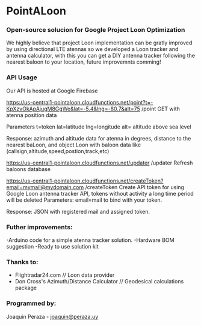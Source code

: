 # PointALoon


### Open-source solucion for Google Project Loon Optimization
We highly believe that project Loon implementation can be gratly improved by using directional LTE atennas so we developed a Loon tracker and antenna calculator, with this you can get a DIY antenna tracker following the nearest baloon to your location, future improvemnts comming!

### API Usage
Our API is hosted at Google Firebase

https://us-central1-pointaloon.cloudfunctions.net/point?t=-KpXzvOkApAjugM8GgWe&lat=-5.4&lng=-80.7&alt=75
/point
GET with atenna position data

Parameters
t=token
lat=latitude
lng=longitude
alt= altitude above sea level

Response: azimuth and altitude data for atenna in degrees, distance to the nearest baLoon, and object Loon with baloon data like (callsign,altitude,speed,postion,track,etc)

https://us-central1-pointaloon.cloudfunctions.net/updater
/updater 
Refresh baloons database

https://us-central1-pointaloon.cloudfunctions.net/createToken?email=mymail@mydomain.com
/createToken
Create API token for using Google Loon antenna tracker API, tokens without activity a long time period will be deleted
Parameters:
email=mail to bind with your token.

Response: JSON with registered mail and assigned token.

### Futher improvements:
-Arduino code for a simple atenna tracker solution.
-Hardware BOM suggestion
-Ready to use solution kit


### Thanks to:
- Flightradar24.com // Loon data provider
- Don Cross's Azimuth/Distance Calculator // Geodesical calculations package

### Programmed by:
Joaquin Peraza - joaquin@peraza.uy


